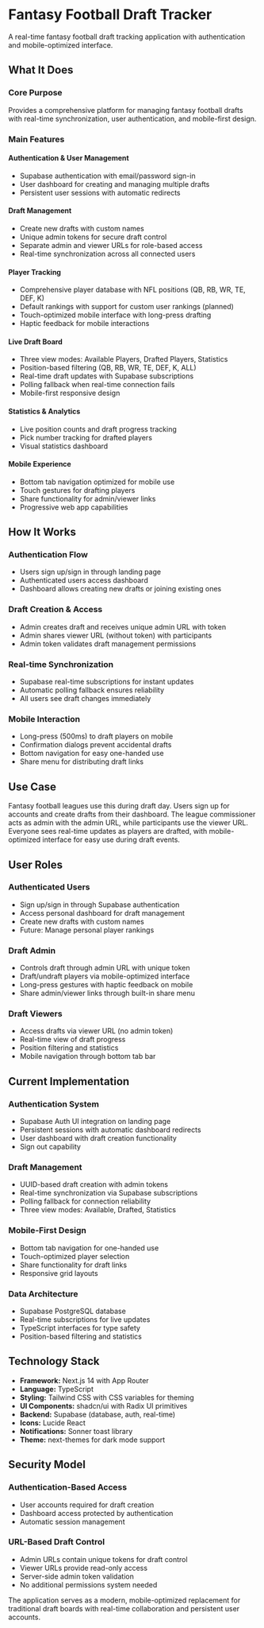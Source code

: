 # Fantasy Football Draft Tracker

A real-time fantasy football draft tracking application with authentication and mobile-optimized interface.

## What It Does

### Core Purpose
Provides a comprehensive platform for managing fantasy football drafts with real-time synchronization, user authentication, and mobile-first design.

### Main Features

#### Authentication & User Management
- Supabase authentication with email/password sign-in
- User dashboard for creating and managing multiple drafts
- Persistent user sessions with automatic redirects

#### Draft Management
- Create new drafts with custom names
- Unique admin tokens for secure draft control
- Separate admin and viewer URLs for role-based access
- Real-time synchronization across all connected users

#### Player Tracking
- Comprehensive player database with NFL positions (QB, RB, WR, TE, DEF, K)
- Default rankings with support for custom user rankings (planned)
- Touch-optimized mobile interface with long-press drafting
- Haptic feedback for mobile interactions

#### Live Draft Board
- Three view modes: Available Players, Drafted Players, Statistics
- Position-based filtering (QB, RB, WR, TE, DEF, K, ALL)
- Real-time draft updates with Supabase subscriptions
- Polling fallback when real-time connection fails
- Mobile-first responsive design

#### Statistics & Analytics
- Live position counts and draft progress tracking
- Pick number tracking for drafted players
- Visual statistics dashboard

#### Mobile Experience
- Bottom tab navigation optimized for mobile use
- Touch gestures for drafting players
- Share functionality for admin/viewer links
- Progressive web app capabilities

## How It Works

### Authentication Flow
- Users sign up/sign in through landing page
- Authenticated users access dashboard
- Dashboard allows creating new drafts or joining existing ones

### Draft Creation & Access
- Admin creates draft and receives unique admin URL with token
- Admin shares viewer URL (without token) with participants
- Admin token validates draft management permissions

### Real-time Synchronization
- Supabase real-time subscriptions for instant updates
- Automatic polling fallback ensures reliability
- All users see draft changes immediately

### Mobile Interaction
- Long-press (500ms) to draft players on mobile
- Confirmation dialogs prevent accidental drafts
- Bottom navigation for easy one-handed use
- Share menu for distributing draft links

## Use Case

Fantasy football leagues use this during draft day. Users sign up for accounts and create drafts from their dashboard. The league commissioner acts as admin with the admin URL, while participants use the viewer URL. Everyone sees real-time updates as players are drafted, with mobile-optimized interface for easy use during draft events.

## User Roles

### Authenticated Users
- Sign up/sign in through Supabase authentication
- Access personal dashboard for draft management
- Create new drafts with custom names
- Future: Manage personal player rankings

### Draft Admin
- Controls draft through admin URL with unique token
- Draft/undraft players via mobile-optimized interface
- Long-press gestures with haptic feedback on mobile
- Share admin/viewer links through built-in share menu

### Draft Viewers
- Access drafts via viewer URL (no admin token)
- Real-time view of draft progress
- Position filtering and statistics
- Mobile navigation through bottom tab bar

## Current Implementation

### Authentication System
- Supabase Auth UI integration on landing page
- Persistent sessions with automatic dashboard redirects
- User dashboard with draft creation functionality
- Sign out capability

### Draft Management
- UUID-based draft creation with admin tokens
- Real-time synchronization via Supabase subscriptions
- Polling fallback for connection reliability
- Three view modes: Available, Drafted, Statistics

### Mobile-First Design
- Bottom tab navigation for one-handed use
- Touch-optimized player selection
- Share functionality for draft links
- Responsive grid layouts

### Data Architecture
- Supabase PostgreSQL database
- Real-time subscriptions for live updates
- TypeScript interfaces for type safety
- Position-based filtering and statistics

## Technology Stack
- **Framework:** Next.js 14 with App Router
- **Language:** TypeScript
- **Styling:** Tailwind CSS with CSS variables for theming
- **UI Components:** shadcn/ui with Radix UI primitives
- **Backend:** Supabase (database, auth, real-time)
- **Icons:** Lucide React
- **Notifications:** Sonner toast library
- **Theme:** next-themes for dark mode support

## Security Model

### Authentication-Based Access
- User accounts required for draft creation
- Dashboard access protected by authentication
- Automatic session management

### URL-Based Draft Control
- Admin URLs contain unique tokens for draft control
- Viewer URLs provide read-only access
- Server-side admin token validation
- No additional permissions system needed

The application serves as a modern, mobile-optimized replacement for traditional draft boards with real-time collaboration and persistent user accounts.